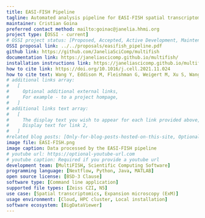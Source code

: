 ```yaml
---
title: EASI-FISH Pipeline
tagline: Automated analysis pipeline for EASI-FISH spatial transcriptomics data
maintainer: Cristian Goina
preferred contact method: mailto:goinac@janelia.hhmi.org
project type: [OSSI - current]
# OSSI project status: [Proposed, Accepted, Active Development, Maintenance]
OSSI proposal link: ../../proposals/easifish_pipeline.pdf
github link: https://github.com/JaneliaSciComp/multifish
documentation link: https://janeliascicomp.github.io/multifish/
installation instructions link: https://janeliascicomp.github.io/multifish/QuickStart.html
how to cite link: https://doi.org/10.1016/j.cell.2021.11.024
how to cite text: Wang Y, Eddison M, Fleishman G, Weigert M, Xu S, Wang T, Rokicki K, Goina C, Henry FE, Lemire AL, Schmidt U, Yang H, Svoboda K, Myers EW, Saalfeld S, Korff W, Sternson SM, Tillberg PW. EASI-FISH for thick tissue defines lateral hypothalamus spatio-molecular organization. Cell. 2021 Dec 22; 184(26):6361-6377.e24.
# additional links array:
#   [
#     Optional additional external links,
#     For example - to a project hompage,
#   ]
# additional links text array:
#   [
#     The display text you wish to appear for each link provided above,
#     Display text for link 2,
#   ]
#related blog posts: [Only-for-blog-posts-hosted-on-this-site, Optional-file-name]
image file: EASI-FISH.png
image caption: Data processed by the EASI-FISH pipeline
# youtube url: https://optional-youtube-url.com
# youtube caption: Required if you provide a youtube url
development team: [MultiFISH, Scientific Computing Software]
programming language: [Nextflow, Python, Java, MATLAB]
open source license: [BSD-3 Clause]
software type: [Command line application]
supported file types: [Zeiss CZI, N5]
use case: [Spatial transcriptomics, Expansion microscopy (ExM)]
usage environment: [Cloud, HPC cluster, Local installation]
software ecosystem: [BigDataViewer]
---
```

